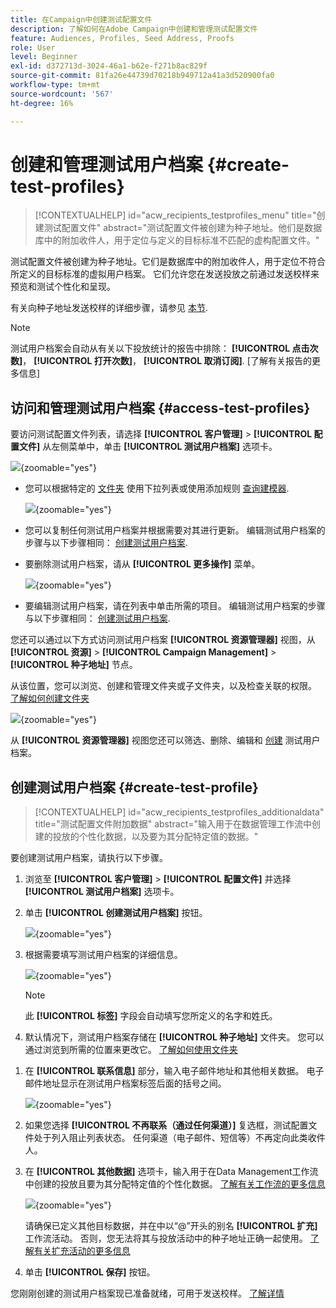 ```yaml
---
title: 在Campaign中创建测试配置文件
description: 了解如何在Adobe Campaign中创建和管理测试配置文件
feature: Audiences, Profiles, Seed Address, Proofs
role: User
level: Beginner
exl-id: d372713d-3024-46a1-b62e-f271b8ac829f
source-git-commit: 81fa26e44739d70218b949712a41a3d520900fa0
workflow-type: tm+mt
source-wordcount: '567'
ht-degree: 16%

---
```


# 创建和管理测试用户档案 {#create-test-profiles}

>[!CONTEXTUALHELP]
>id="acw_recipients_testprofiles_menu"
>title="创建测试配置文件"
>abstract="测试配置文件被创建为种子地址。他们是数据库中的附加收件人，用于定位与定义的目标标准不匹配的虚构配置文件。"

测试配置文件被创建为种子地址。它们是数据库中的附加收件人，用于定位不符合所定义的目标标准的虚拟用户档案。 它们允许您在发送投放之前通过发送校样来预览和测试个性化和呈现。

<!--Learn more on test profiles in the [Campaign v8 (client console) documentation](https://experienceleague.adobe.com/docs/campaign/campaign-v8/audience/add-profiles/test-profiles.html){target="_blank"}.-->

有关向种子地址发送校样的详细步骤，请参见 [本节](../preview-test/test-deliveries.md#test-profiles).

>[!NOTE]
>
>测试用户档案会自动从有关以下投放统计的报告中排除： **[!UICONTROL 点击次数]**， **[!UICONTROL 打开次数]**， **[!UICONTROL 取消订阅]**. [了解有关报告的更多信息]

## 访问和管理测试用户档案 {#access-test-profiles}

要访问测试配置文件列表，请选择 **[!UICONTROL 客户管理]** > **[!UICONTROL 配置文件]** 从左侧菜单中，单击 **[!UICONTROL 测试用户档案]** 选项卡。

![](assets/test-profile-list.png){zoomable=&quot;yes&quot;}

* 您可以根据特定的 [文件夹](../get-started/permissions.md#folders) 使用下拉列表或使用添加规则 [查询建模器](../query/query-modeler-overview.md).

  ![](assets/test-profile-list-filters.png){zoomable=&quot;yes&quot;}

* 您可以复制任何测试用户档案并根据需要对其进行更新。 编辑测试用户档案的步骤与以下步骤相同： [创建测试用户档案](#create-test-profile).

* 要删除测试用户档案，请从 **[!UICONTROL 更多操作]** 菜单。

  ![](assets/test-profile-list-delete.png){zoomable=&quot;yes&quot;}

* 要编辑测试用户档案，请在列表中单击所需的项目。 编辑测试用户档案的步骤与以下步骤相同： [创建测试用户档案](#create-test-profile).

您还可以通过以下方式访问测试用户档案 **[!UICONTROL 资源管理器]** 视图，从 **[!UICONTROL 资源]** > **[!UICONTROL Campaign Management]** > **[!UICONTROL 种子地址]** 节点。

从该位置，您可以浏览、创建和管理文件夹或子文件夹，以及检查关联的权限。 [了解如何创建文件夹](../get-started/permissions.md#folders)

![](assets/test-profiles-folders.png){zoomable=&quot;yes&quot;}

从 **[!UICONTROL 资源管理器]** 视图您还可以筛选、删除、编辑和 [创建](#create-test-profile) 测试用户档案。

## 创建测试用户档案 {#create-test-profile}

>[!CONTEXTUALHELP]
>id="acw_recipients_testprofiles_additionaldata"
>title="测试配置文件附加数据"
>abstract="输入用于在数据管理工作流中创建的投放的个性化数据，以及要为其分配特定值的数据。"

要创建测试用户档案，请执行以下步骤。

1. 浏览至 **[!UICONTROL 客户管理]** > **[!UICONTROL 配置文件]** 并选择 **[!UICONTROL 测试用户档案]** 选项卡。

1. 单击 **[!UICONTROL 创建测试用户档案]** 按钮。

   ![](assets/test-profile-create.png){zoomable=&quot;yes&quot;}

1. 根据需要填写测试用户档案的详细信息。 <!--Most of the fields are the same as when creating profiles. [Learn more]-->

   ![](assets/test-profile-details.png){zoomable=&quot;yes&quot;}

   >[!NOTE]
   >
   >此 **[!UICONTROL 标签]** 字段会自动填写您所定义的名字和姓氏。

1. 默认情况下，测试用户档案存储在 **[!UICONTROL 种子地址]** 文件夹。 您可以通过浏览到所需的位置来更改它。 [了解如何使用文件夹](../get-started/permissions.md#folders)

   <!--![](assets/test-profile-folder.png){zoomable="yes"}-->

<!--
You do not need to enter all fields of each tab when creating a seed address. Missing personalization elements are entered randomly during delivery analysis. (Not valid?)
-->

1. 在 **[!UICONTROL 联系信息]** 部分，输入电子邮件地址和其他相关数据。 电子邮件地址显示在测试用户档案标签后面的括号之间。

   ![](assets/test-profile-address.png){zoomable=&quot;yes&quot;}

1. 如果您选择 **[!UICONTROL 不再联系（通过任何渠道）]** 复选框，测试配置文件处于列入阻止列表状态。 任何渠道（电子邮件、短信等）不再定向此类收件人。

1. 在 **[!UICONTROL 其他数据]** 选项卡，输入用于在Data Management工作流中创建的投放且要为其分配特定值的个性化数据。 [了解有关工作流的更多信息](../workflows/gs-workflows.md)

   ![](assets/test-profile-additional-data.png){zoomable=&quot;yes&quot;}

   请确保已定义其他目标数据，并在中以“@”开头的别名 **[!UICONTROL 扩充]** 工作流活动。 否则，您无法将其与投放活动中的种子地址正确一起使用。 [了解有关扩充活动的更多信息](../workflows/activities/enrichment.md)

1. 单击 **[!UICONTROL 保存]** 按钮。

您刚刚创建的测试用户档案现已准备就绪，可用于发送校样。 [了解详情](../preview-test/test-deliveries.md#test-profiles)

<!--Use test profiles in Direct mail? cf v7/v8-->
